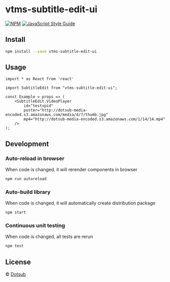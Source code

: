 # vtms-subtitle-edit-ui

> 

[![NPM](https://img.shields.io/npm/v/vtms-subtitle-edit-ui.svg)](https://www.npmjs.com/package/vtms-subtitle-edit-ui) [![JavaScript Style Guide](https://img.shields.io/badge/code_style-standard-brightgreen.svg)](https://standardjs.com)

## Install

```bash
npm install --save vtms-subtitle-edit-ui
```

## Usage

```tsx
import * as React from 'react'

import SubtitleEdit from "vtms-subtitle-edit-ui";

const Example = props => (
    <SubtitleEdit.VideoPlayer
        id="testvpid"
        poster="http://dotsub-media-encoded.s3.amazonaws.com/media/4/7/thumb.jpg"
        mp4="http://dotsub-media-encoded.s3.amazonaws.com/1/14/14.mp4"
    />
);
```

## Development

### Auto-reload in browser
When code is changed, it will rerender components in browser
```bash
npm run autoreload
```

### Auto-build library
When code is changed, it will automatically create distribution package  
```bash
npm start
```

### Continuous unit testing
When code is changed, all tests are rerun
```bash
npm test
```

## License

 © [Dotsub](https://github.com/dotsub)
